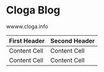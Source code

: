 # Cloga Blog

wwww.cloga.info

First Header  | Second Header
------------- | -------------
Content Cell  | Content Cell
Content Cell  | Content Cell
